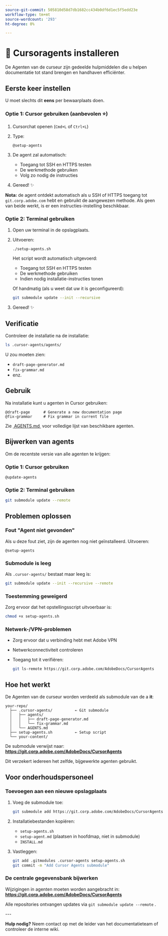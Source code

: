 ```yaml
---
source-git-commit: 505810d58d7db1682cc434b0df6d1ec5f5edd23e
workflow-type: tm+mt
source-wordcount: '293'
ht-degree: 0%

---
```

# 🚀 Cursoragents installeren

De Agenten van de curseur zijn gedeelde hulpmiddelen die u helpen documentatie tot stand brengen en handhaven efficiënter.

## Eerste keer instellen

U moet slechts dit **eens** per bewaarplaats doen.

### Optie 1: Cursor gebruiken (aanbevolen ⭐)

1. Cursorchat openen (`Cmd+L` of `Ctrl+L`)
2. Type:

   ```
   @setup-agents
   ```

3. De agent zal automatisch:
   - Toegang tot SSH en HTTPS testen
   - De werkmethode gebruiken
   - Volg zo nodig de instructies
4. Gereed! ✨

**Nota:** de agent ontdekt automatisch als u SSH of HTTPS toegang tot `git.corp.adobe.com` hebt en gebruikt de aangewezen methode. Als geen van beide werkt, is er een instructies-instelling beschikbaar.

### Optie 2: Terminal gebruiken

1. Open uw terminal in de opslagplaats.
2. Uitvoeren:

   ```bash
   ./setup-agents.sh
   ```

   Het script wordt automatisch uitgevoerd:
   - Toegang tot SSH en HTTPS testen
   - De werkmethode gebruiken
   - Indien nodig installatie-instructies tonen

   Of handmatig (als u weet dat uw it is geconfigureerd):

   ```bash
   git submodule update --init --recursive
   ```

3. Gereed! ✨

## Verificatie

Controleer de installatie na de installatie:

```bash
ls .cursor-agents/agents/
```

U zou moeten zien:
- `draft-page-generator.md`
- `fix-grammar.md`
- enz.

## Gebruik

Na installatie kunt u agenten in Cursor gebruiken:

```
@draft-page      # Generate a new documentation page
@fix-grammar     # Fix grammar in current file
```

Zie [&#x200B; AGENTS.md &#x200B;](AGENTS.md) voor volledige lijst van beschikbare agenten.

## Bijwerken van agents

Om de recentste versie van alle agenten te krijgen:

### Optie 1: Cursor gebruiken

```
@update-agents
```

### Optie 2: Terminal gebruiken

```bash
git submodule update --remote
```

## Problemen oplossen

### Fout &quot;Agent niet gevonden&quot;

Als u deze fout ziet, zijn de agenten nog niet geïnstalleerd. Uitvoeren:

```
@setup-agents
```

### Submodule is leeg

Als `.cursor-agents/` bestaat maar leeg is:

```bash
git submodule update --init --recursive --remote
```

### Toestemming geweigerd

Zorg ervoor dat het opstellingsscript uitvoerbaar is:

```bash
chmod +x setup-agents.sh
```

### Netwerk-/VPN-problemen

- Zorg ervoor dat u verbinding hebt met Adobe VPN
- Netwerkconnectiviteit controleren
- Toegang tot it verifiëren:

  ```bash
  git ls-remote https://git.corp.adobe.com/AdobeDocs/CursorAgents
  ```

## Hoe het werkt

De Agenten van de curseur worden verdeeld als submodule van de a **it**:

```
your-repo/
  ├── .cursor-agents/          ← Git submodule
  │   ├── agents/
  │   │   ├── draft-page-generator.md
  │   │   └── fix-grammar.md
  │   └── AGENTS.md
  ├── setup-agents.sh          ← Setup script
  └── your-content/
```

De submodule verwijst naar:
**https://git.corp.adobe.com/AdobeDocs/CursorAgents**

Dit verzekert iedereen het zelfde, bijgewerkte agenten gebruikt.

## Voor onderhoudspersoneel

### Toevoegen aan een nieuwe opslagplaats

1. Voeg de submodule toe:

   ```bash
   git submodule add https://git.corp.adobe.com/AdobeDocs/CursorAgents.git .cursor-agents
   ```

2. Installatiebestanden kopiëren:
   - `setup-agents.sh`
   - `setup-agent.md` (plaatsen in hoofdmap, niet in submodule)
   - `INSTALL.md`

3. Vastleggen:

   ```bash
   git add .gitmodules .cursor-agents setup-agents.sh
   git commit -m "Add Cursor Agents submodule"
   ```

### De centrale gegevensbank bijwerken

Wijzigingen in agenten moeten worden aangebracht in:
**https://git.corp.adobe.com/AdobeDocs/CursorAgents**

Alle repositories ontvangen updates via `git submodule update --remote` .

&#x200B;---

**Hulp nodig?** Neem contact op met de leider van het documentatieteam of controleer de interne wiki.
